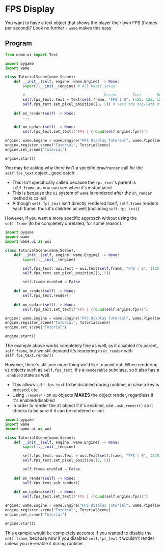 # FPS Display
You want to have a text object that shows the player their own FPS (frames per second)? Look no further - `wame` makes this easy

## Program
```python
from wame.ui import Text

import pygame
import wame

class TutorialScene(wame.Scene):
    def __init__(self, engine: wame.Engine) -> None:
        super().__init__(engine) # All basic setup

        #                                    Parent       Text       RGB Color                  Font
        self.fps_text: Text = Text(self.frame, "FPS | 0", (125, 125, 125), pygame.font.SysFont("Ubuntu", 12))
        self.fps_text.set_pixel_position((5, 5)) # Sets the top-left of the text at `5, 5` on the screen
    
    def on_render(self) -> None:
        ...
    
    def on_update(self) -> None:
        self.fps_text.set_text(f"FPS | {round(self.engine.fps)}")

engine: wame.Engine = wame.Engine("FPS Display Tutorial", wame.Pipeline.PYGAME)
engine.register_scene("Tutorial", TutorialScene)
engine.set_scene("Tutorial")

engine.start()
```
You may be asking why there isn't a specific `draw`/`render` call for the `self.fps_text` object...good catch:
- This isn't specifically called because the `fps_text`'s parent is `self.frame`, as you can see when it's instantiated
- This is because the `UI` system of `wame` is rendered after the `on_render` method is called
- Although `self.fps_text` isn't directly rendered itself, `self.frame` renders each frame, thus it's children as well (including `self.fps_text`)

However, if you want a more specific approach without using the `self.frame` (to be completely unrelated, for some reason):
```python
import pygame
import wame
import wame.ui as wui

class TutorialScene(wame.Scene):
    def __init__(self, engine: wame.Engine) -> None:
        super().__init__(engine)

        self.fps_text: wui.Text = wui.Text(self.frame, "FPS | 0", (125, 125, 125), pygame.font.SysFont("Ubuntu", 12))
        self.fps_text.set_pixel_position((5, 5))

        self.frame.enabled = False
    
    def on_render(self) -> None:
        self.fps_text.render()
    
    def on_update(self) -> None:
        self.fps_text.set_text(f"FPS | {round(self.engine.fps)}")

engine: wame.Engine = wame.Engine("FPS Display Tutorial", wame.Pipeline.PYGAME)
engine.register_scene("Tutorial", TutorialScene)
engine.set_scene("Tutorial")

engine.start()
```
The example above works completely fine as well, as it disabled it's parent, `self.frame`, but we still demand it's rendering in `on_render` with `self.fps_text.render()`

However, there's still one more thing we'd like to point out. When rendering `UI` objects such as `self.fps_text`, it's a `Renderable` subclass, so it also has a `.enabled` state as well:
- This allows `self.fps_text` to be disabled during runtime, in case a key is pressed, etc.
- Using `.render()` on `UI` objects **MAKES** the object render, regardless if it's enabled/disabled
- In order to render the `UI` object if it's enabled, use `.ask_render()` so it checks to be sure if it can be rendered or not
```python
import pygame
import wame
import wame.ui as wui

class TutorialScene(wame.Scene):
    def __init__(self, engine: wame.Engine) -> None:
        super().__init__(engine)

        self.fps_text: wui.Text = wui.Text(self.frame, "FPS | 0", (125, 125, 125), pygame.font.SysFont("Ubuntu", 12))
        self.fps_text.set_pixel_position((5, 5))

        self.frame.enabled = False
    
    def on_render(self) -> None:
        self.fps_text.ask_render()
    
    def on_update(self) -> None:
        self.fps_text.set_text(f"FPS | {round(self.engine.fps)}")

engine: wame.Engine = wame.Engine("FPS Display Tutorial", wame.Pipeline.PYGAME)
engine.register_scene("Tutorial", TutorialScene)
engine.set_scene("Tutorial")

engine.start()
```
This example would be completely accurate if you wanted to disable the `self.frame`, because now if you disabled `self.fps_text` it wouldn't render unless you re-enable it during runtime.